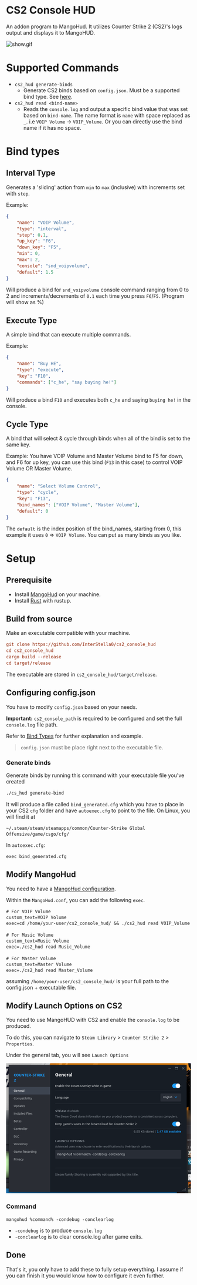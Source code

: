 # CS2 Console HUD
An addon program to MangoHud. It utilizes Counter Strike 2 (CS2)'s logs output and displays it to 
MangoHUD.

![show.gif](./asset/showcase.gif)


# Supported Commands
- `cs2_hud generate-binds`
  -  Generate CS2 binds based on `config.json`. Must be a supported bind type. See [here](#bind-types).
- `cs2_hud read <bind-name>`
    - Reads the `console.log` and output a specific bind value that was set based on `bind-name`. The name format is `name` with space replaced as `_`. i.e `VOIP Volume` -> `VOIP_Volume`. Or you can directly use the bind name if it has no space.

# Bind types
## Interval Type
Generates a 'sliding' action from `min` to `max` (inclusive) with increments set with `step`.

Example: 
```json
{
    "name": "VOIP Volume",
    "type": "interval",
    "step": 0.1,
    "up_key": "F6",
    "down_key": "F5",
    "min": 0,
    "max": 2,
    "console": "snd_voipvolume",
    "default": 1.5
}
```

Will produce a bind for `snd_voipvolume` console command ranging from 0 to 2 and increments/decrements of `0.1` each time you press `F6`/`F5`. (Program will show as %)

## Execute Type
A simple bind that can execute multiple commands.

Example: 
```json
{
    "name": "Buy HE",
    "type": "execute",
    "key": "F10",
    "commands": ["c_he", "say buying he!"]
}
```

Will produce a bind `F10` and executes both
`c_he` and saying `buying he!` in the console.

## Cycle Type
A bind that will select & cycle through binds when all of the bind is set to the same key.

Example: You have VOIP Volume and Master Volume bind to F5 for down, and F6 for up key, you can use this bind (`F13` in this case)
to control VOIP Volume OR Master Volume.
```json
{
    "name": "Select Volume Control",
    "type": "cycle",
    "key": "F13",
    "bind_names": ["VOIP Volume", "Master Volume"],
    "default": 0
}
```

The `default` is the index position of the bind_names, starting from 0, this example it uses
`0` => `VOIP Volume`. You can put as many binds as you like.

# Setup
## Prerequisite
- Install [MangoHud](https://github.com/flightlessmango/MangoHud) on your machine.
- Install [Rust](https://www.rust-lang.org/tools/install) with rustup.

## Build from source
Make an executable compatible with your machine.
```ini
git clone https://github.com/InterStella0/cs2_console_hud
cd cs2_console_hud
cargo build --release
cd target/release
```

The executable are stored in `cs2_console_hud/target/release`.

## Configuring config.json
You have to modify `config.json` based on your needs. 

**Important:** `cs2_console_path` is required to be configured and set the full `console.log` file path. 

Refer to [Bind Types](#bind-types) for further explanation and example.


> `config.json` must be place right next to the executable file.

### Generate binds
Generate binds by running this command with your executable file you've created
```bash
./cs_hud generate-bind
```
It will produce a file called `bind_generated.cfg` which you have to place in your CS2 `cfg` folder and have `autoexec.cfg` to point to the file.
On Linux, you will find it at
```
~/.steam/steam/steamapps/common/Counter-Strike Global Offensive/game/csgo/cfg/
```

In `autoexec.cfg`:
```
exec bind_generated.cfg
```

## Modify MangoHud
You need to have a [MangoHud configuration](https://github.com/flightlessmango/MangoHud?tab=readme-ov-file#hud-configuration).

Within the `MangoHud.conf`, you can add the following `exec`.
```
# For VOIP Volume
custom_text=VOIP Volume
exec=cd /home/your-user/cs2_console_hud/ && ./cs2_hud read VOIP_Volume

# For Music Volume
custom_text=Music Volume 
exec=./cs2_hud read Music_Volume

# For Master Volume
custom_text=Master Volume 
exec=./cs2_hud read Master_Volume
```
assuming `/home/your-user/cs2_console_hud/` is your full path to the config.json + executable file.

## Modify Launch Options on CS2
You need to use MangoHUD with CS2 and enable
the `console.log` to be produced.

To do this, you can navigate to `Steam Library` >  `Counter Strike 2` > `Properties`.

Under the general tab, you will see `Launch Options`

![alt text](asset/launch_options.png)

### Command
```
mangohud %command% -condebug -conclearlog
```
- `-condebug` is to produce `console.log`
- `-conclearlog` is to clear console.log after game exits.

## Done
That's it, you only have to add these to fully setup everything. I assume if you can finish it you would know how to configure it even further.
